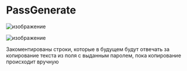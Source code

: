 # PassGenerate
![изображение](https://user-images.githubusercontent.com/88831850/142056858-0e35acfc-0bd9-4219-99ad-71d962bee147.png)

![изображение](https://user-images.githubusercontent.com/88831850/142056883-69f719c4-5eae-42bf-9bef-489d93daa321.png)


Закоментированы строки, которые в будущем будут отвечать за копирование текста из поля с выданным паролем, пока копирование происходит вручную

